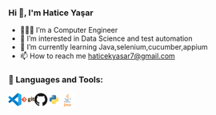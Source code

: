 ### Hi 👋, I'm Hatice Yaşar
- 👩🏻‍🎓 I’m a Computer Engineer
- 👀 I’m interested in Data Science and  test automation
- 🌱 I’m currently learning Java,selenium,cucumber,appium
- 📫 How to reach me haticekyasar7@gmail.com




### 🔧 Languages and Tools:

[<img align="left" alt="Visual Studio Code" width="26px" src="https://raw.githubusercontent.com/github/explore/80688e429a7d4ef2fca1e82350fe8e3517d3494d/topics/visual-studio-code/visual-studio-code.png" />][vsCode]
[<img align="left" alt="Git" width="26px" src="https://raw.githubusercontent.com/github/explore/80688e429a7d4ef2fca1e82350fe8e3517d3494d/topics/git/git.png" />][git]
[<img align="left" alt="GitHub" width="26px" src="https://raw.githubusercontent.com/github/explore/78df643247d429f6cc873026c0622819ad797942/topics/github/github.png" />][github]
[<img align="left" alt="Python" width="26px" src="https://raw.githubusercontent.com/github/explore/cebd63002168a05a6a642f309227eefeccd92950/topics/python/python.png" />][python]
[<img align="left" alt="Java" width="28px" src="https://raw.githubusercontent.com/github/explore/cebd63002168a05a6a642f309227eefeccd92950/topics/java/java.png" />][java]


<br />


[vsCode]: https://code.visualstudio.com/
[git]: https://git-scm.com/
[github]: https://github.com/haticeyasar
[python]: https://www.python.org/
[java]: https://www.java.com/tr/


<br />


